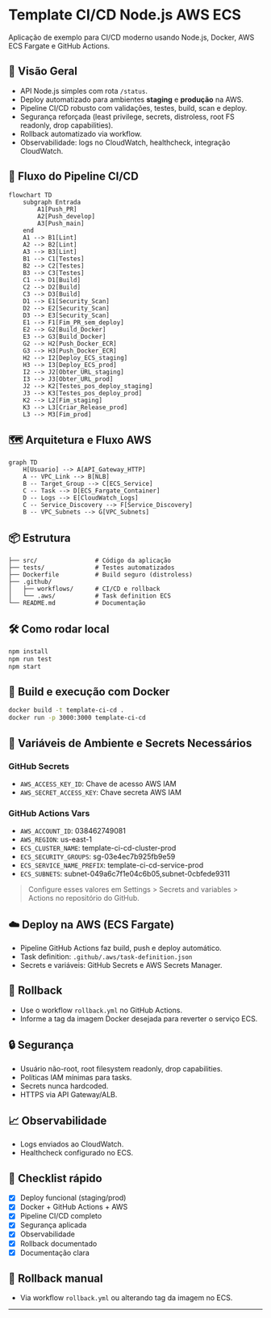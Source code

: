 # Template CI/CD Node.js AWS ECS

Aplicação de exemplo para CI/CD moderno usando Node.js, Docker, AWS ECS Fargate e GitHub Actions.

## 🚀 Visão Geral

- API Node.js simples com rota `/status`.
- Deploy automatizado para ambientes **staging** e **produção** na AWS.
- Pipeline CI/CD robusto com validações, testes, build, scan e deploy.
- Segurança reforçada (least privilege, secrets, distroless, root FS readonly, drop capabilities).
- Rollback automatizado via workflow.
- Observabilidade: logs no CloudWatch, healthcheck, integração CloudWatch.

## 🔄 Fluxo do Pipeline CI/CD

```mermaid
flowchart TD
	subgraph Entrada
		A1[Push_PR]
		A2[Push_develop]
		A3[Push_main]
	end
	A1 --> B1[Lint]
	A2 --> B2[Lint]
	A3 --> B3[Lint]
	B1 --> C1[Testes]
	B2 --> C2[Testes]
	B3 --> C3[Testes]
	C1 --> D1[Build]
	C2 --> D2[Build]
	C3 --> D3[Build]
	D1 --> E1[Security_Scan]
	D2 --> E2[Security_Scan]
	D3 --> E3[Security_Scan]
	E1 --> F1[Fim_PR_sem_deploy]
	E2 --> G2[Build_Docker]
	E3 --> G3[Build_Docker]
	G2 --> H2[Push_Docker_ECR]
	G3 --> H3[Push_Docker_ECR]
	H2 --> I2[Deploy_ECS_staging]
	H3 --> I3[Deploy_ECS_prod]
	I2 --> J2[Obter_URL_staging]
	I3 --> J3[Obter_URL_prod]
	J2 --> K2[Testes_pos_deploy_staging]
	J3 --> K3[Testes_pos_deploy_prod]
	K2 --> L2[Fim_staging]
	K3 --> L3[Criar_Release_prod]
	L3 --> M3[Fim_prod]
```

## 🗺️ Arquitetura e Fluxo AWS

```mermaid
graph TD
	H[Usuario] --> A[API_Gateway_HTTP]
	A -- VPC_Link --> B[NLB]
	B -- Target_Group --> C[ECS_Service]
	C -- Task --> D[ECS_Fargate_Container]
	D -- Logs --> E[CloudWatch_Logs]
	C -- Service_Discovery --> F[Service_Discovery]
	B -- VPC_Subnets --> G[VPC_Subnets]
```

## 📦 Estrutura

```
├── src/                # Código da aplicação
├── tests/              # Testes automatizados
├── Dockerfile          # Build seguro (distroless)
├── .github/
│   ├── workflows/      # CI/CD e rollback
│   └── .aws/           # Task definition ECS
└── README.md           # Documentação
```

## 🛠️ Como rodar local

```bash
npm install
npm run test
npm start
```

## 🐳 Build e execução com Docker

```bash
docker build -t template-ci-cd .
docker run -p 3000:3000 template-ci-cd
```

## 🔑 Variáveis de Ambiente e Secrets Necessários

### GitHub Secrets

- `AWS_ACCESS_KEY_ID`: Chave de acesso AWS IAM
- `AWS_SECRET_ACCESS_KEY`: Chave secreta AWS IAM

### GitHub Actions Vars

- `AWS_ACCOUNT_ID`: 038462749081
- `AWS_REGION`: us-east-1
- `ECS_CLUSTER_NAME`: template-ci-cd-cluster-prod
- `ECS_SECURITY_GROUPS`: sg-03e4ec7b925fb9e59
- `ECS_SERVICE_NAME_PREFIX`: template-ci-cd-service-prod
- `ECS_SUBNETS`: subnet-049a6c7f1e04c6b05,subnet-0cbfede9311

> Configure esses valores em Settings > Secrets and variables > Actions no repositório do GitHub.

## ☁️ Deploy na AWS (ECS Fargate)

- Pipeline GitHub Actions faz build, push e deploy automático.
- Task definition: `.github/.aws/task-definition.json`
- Secrets e variáveis: GitHub Secrets e AWS Secrets Manager.

## 🔄 Rollback

- Use o workflow `rollback.yml` no GitHub Actions.
- Informe a tag da imagem Docker desejada para reverter o serviço ECS.

## 🔒 Segurança

- Usuário não-root, root filesystem readonly, drop capabilities.
- Políticas IAM mínimas para tasks.
- Secrets nunca hardcoded.
- HTTPS via API Gateway/ALB.

## 📈 Observabilidade

- Logs enviados ao CloudWatch.
- Healthcheck configurado no ECS.

## 📝 Checklist rápido

- [x] Deploy funcional (staging/prod)
- [x] Docker + GitHub Actions + AWS
- [x] Pipeline CI/CD completo
- [x] Segurança aplicada
- [x] Observabilidade
- [x] Rollback documentado
- [x] Documentação clara

## 🧯 Rollback manual

- Via workflow `rollback.yml` ou alterando tag da imagem no ECS.

---
